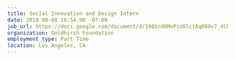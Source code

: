 ```yaml
---
title: Social Innovation and Design Intern
date: 2018-08-08 16:54:00 -07:00
job_url: https://docs.google.com/document/d/198brd6MoPiUOlctAq0O8v7_dlRc4KKYQk6Vfgg6TvGk/edit
organization: Goldhirsh Foundation
employment_type: Part Time
location: Los Angeles, CA
---
```


